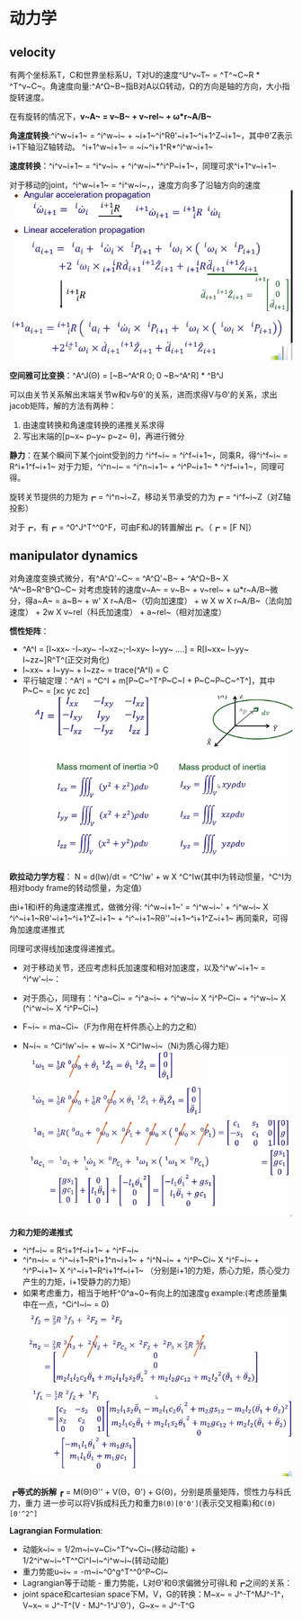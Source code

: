 # 动力学
## velocity
有两个坐标系T，C和世界坐标系U，T对U的速度^U^v~T~ = ^T^~C~R * ^T^v~C~。角速度向量:^A^Ω~B~指B对A以Ω转动，Ω的方向是轴的方向，大小指旋转速度。

在有旋转的情况下，**v~A~ = v~B~ + v~rel~ + ω*r~A/B~**

**角速度转换**:^i^w~i+1~ = ^i^w~i~ + ~i+1~^i^Rθ'~i+1~^i+1^Z~i+1~，其中θ'Z表示i+1下轴沿Z轴转动。
^i+1^w~i+1~ = ~i~^i+1^R*^i^w~i+1~

**速度转换**：^i^v~i+1~ = ^i^v~i~ + ^i^w~i~*^i^P~i+1~，同理可求^i+1^v~i+1~

对于移动的joint，^i^w~i+1~ = ^i^w~i~，，速度方向多了沿轴方向的速度
![](https://github.com/AllaNewmoon/image2/blob/main/prismatic.png?raw=true)

**空间雅可比变换**：^A^J(Θ) = [~B~^A^R 0; 0 ~B~^A^R] * ^B^J

可以由关节关系解出末端关节w和v与θ'的关系，进而求得V与Θ'的关系，求出jacob矩阵，解的方法有两种：
1. 由速度转换和角速度转换的递推关系求得
2. 写出末端的[p~x~ p~y~ p~z~ θ]，再进行微分

**静力**：在某个瞬间下某个joint受到的力
^i^f~i~ = ^i^f~i+1~，同乘R，得^i^f~i~ = R^i+1^f~i+1~
对于力矩，^i^n~i~ = ^i^n~i+1~ + ^i^P~i+1~ * ^i^f~i+1~，同理可得。

旋转关节提供的力矩为┏ = ^i^n~i~Z，移动关节承受的力为┏ = ^i^f~i~Z（对Z轴投影）

对于┏，有┏ = ^0^J^T^^0^F，可由F和J的转置解出┏。（┏ = [F N]）

## manipulator dynamics
对角速度变换式微分，有^A^Ω'~C~ = ^A^Ω'~B~ + ^A^Ω~B~ X ^A^~B~R^B^Ω~C~
对考虑旋转的速度v~A~ = v~B~ + v~rel~ + ω*r~A/B~微分，得a~A~ = a~B~ + w' X r~A/B~（切向加速度） + w X w X r~A/B~（法向加速度） + 2w X v~rel（科氏加速度） + a~rel~（相对加速度）

**惯性矩阵**：
* ^A^I = [I~xx~ -I~xy~ -I~xz~;-I~xy~ I~yy~ ....] = R[I~xx~ I~yy~ I~zz~]R^T^(正交对角化)
* I~xx~ + I~yy~ + I~zz~ = trace(^A^I) = C
* 平行轴定理：^A^I = ^C^I + m[P~C~^T^P~C~I + P~C~P~C~^T^]，其中P~C~ = [xc yc zc]
![](https://github.com/AllaNewmoon/image2/blob/main/inertial.png?raw=true)

**欧拉动力学方程**：
N = d(Iw)/dt = ^C^Iw' + w X ^C^Iw(其中I为转动惯量，^C^I为相对body frame的转动惯量，为定值)

由i+1和i杆的角速度递推式，做微分得:
^i^w~i+1~' = ^i^w~i~' + ^i^w~i~ X ^i^~i+1~Rθ'~i+1~^i+1^Z~i+1~ + ^i^~i+1~Rθ''~i+1~^i+1^Z~i+1~
再同乘R，可得角加速度递推式

同理可求得线加速度得递推式。

* 对于移动关节，还应考虑科氏加速度和相对加速度，以及^i^w'~i+1~ = ^i^w'~i~：

* 对于质心，同理有：^i^a~Ci~ = ^i^a~i~ + ^i^w~i~ X ^i^P~Ci~ + ^i^w~i~ X (^i^w~i~ X ^i^P~Ci~)
* F~i~ = ma~Ci~（F为作用在杆件质心上的力之和）
* N~i~ = ^Ci^Iw'~i~ + w~i~ X ^Ci^Iw~i~（Ni为质心得力矩）
![](https://github.com/AllaNewmoon/image2/blob/main/example3.png?raw=true)

**力和力矩的递推式**
* ^i^f~i~ = R^i+1^f~i+1~ + ^i^F~i~
* ^i^n~i~ = ^i^~i+1~R^i+1^n~i+1~ + ^i^N~i~ + ^i^P~Ci~ X ^i^F~i~ + ^i^P~i+1~ X ^i^~i+1~R^i+1^f~i+1~
（分别是i+1的力矩，质心力矩，质心受力产生的力矩，i+1受静力的力矩）
* 如果考虑重力，相当于地杆^0^a~0~有向上的加速度g
example:(考虑质量集中在一点，^Ci^I~i~ = 0)
![](https://github.com/AllaNewmoon/image2/blob/main/example3.1.png?raw=true)

**┏等式的拆解**
┏ = M(Θ)Θ'' + V(Θ，Θ') + G(Θ)，分别是质量矩阵，惯性力与科氏力，重力
进一步可以将V拆成科氏力和重力`B(Θ)[Θ'Θ']`(表示交叉相乘)和`C(Θ)[Θ'^2^]`

**Lagrangian Formulation**:
* 动能k~i~ = 1/2m~i~v~Ci~^T^v~Ci~(移动动能) + 1/2^i^w~i~^T^^Ci^I~i~^i^w~i~(转动动能)
* 重力势能u~i~ = -m~i~^0^g^T^^0^P~Ci~
* Lagrangian等于动能 - 重力势能，L对Θ'和Θ求偏微分可得L和┏之间的关系：
* joint space和cartesian space下M，V，G的转换：M~x~ = J^-T^MJ^-1^，V~x~ = J^-T^(V - MJ^-1^J'Θ')，G~x~ = J^-T^G
